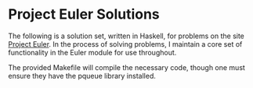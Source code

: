 Project Euler Solutions
=======================

The following is a solution set, written in Haskell, for problems on the site [Project Euler](http://projecteuler.net/).
In the process of solving problems, I maintain a core set of functionality in the Euler module for use throughout.

The provided Makefile will compile the necessary code, though one must ensure they have the pqueue library installed.
